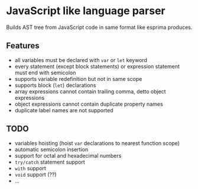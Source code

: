 JavaScript like language parser
=====================
Builds AST tree from JavaScript code in same format like esprima produces.

Features
-----------------------
- all variables must be declared with ```var``` or ```let``` keyword
- every statement (except block statements) or expression statement must end with semicolon
- supports variable redefinition but not in same scope
- supports block (```let```) declarations
- array expressions cannot contain trailing comma, detto object expressions
- object expressions cannot contain duplicate property names
- duplicate label names are not supported

TODO
-----------------------
- variables hoisting (hoist ```var``` declarations to nearest function scope)
- automatic semicolon insertion
- support for octal and hexadecimal numbers
- ```try/catch``` statement support
- ```with``` support
- ```void``` support (??)
- ...
